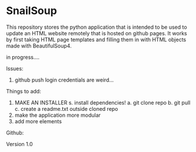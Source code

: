 # SnailSoup

This repository stores the python application that is intended to be used to update an HTML website remotely that is hosted on github pages. It works by first taking HTML page templates and filling them in with HTML objects made with BeautifulSoup4.

in progress....

Issues:
1. github push login credentials are weird...

Things to add:
1. MAKE AN INSTALLER 
    s. install dependencies!
    a. git clone repo 
    b. git pull 
    c. create a readme.txt outside cloned repo
2. make the application more modular
3. add more elements

Github: 


Version 1.0